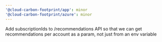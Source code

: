 ```yaml
---
'@cloud-carbon-footprint/app': minor
'@cloud-carbon-footprint/azure': minor
---
```


Add subscriptionIds to /recommendations API so that we can get recommendations per account as a param, not just from an env variable
